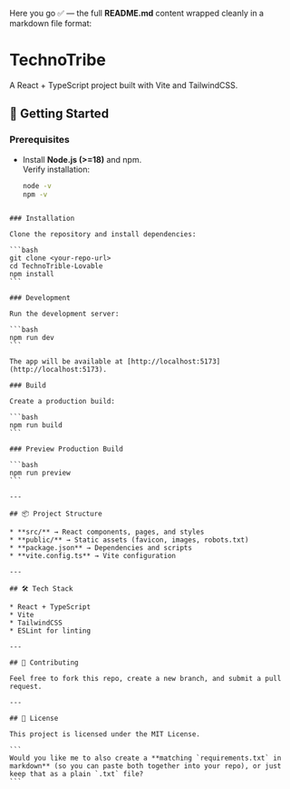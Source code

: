 Here you go ✅ — the full **README.md** content wrapped cleanly in a markdown file format:


# TechnoTribe

A React + TypeScript project built with Vite and TailwindCSS.

## 🚀 Getting Started

### Prerequisites
- Install **Node.js (>=18)** and npm.  
  Verify installation:
  ```bash
  node -v
  npm -v
````

### Installation

Clone the repository and install dependencies:

```bash
git clone <your-repo-url>
cd TechnoTrible-Lovable
npm install
```

### Development

Run the development server:

```bash
npm run dev
```

The app will be available at [http://localhost:5173](http://localhost:5173).

### Build

Create a production build:

```bash
npm run build
```

### Preview Production Build

```bash
npm run preview
```

---

## 📦 Project Structure

* **src/** → React components, pages, and styles
* **public/** → Static assets (favicon, images, robots.txt)
* **package.json** → Dependencies and scripts
* **vite.config.ts** → Vite configuration

---

## 🛠 Tech Stack

* React + TypeScript
* Vite
* TailwindCSS
* ESLint for linting

---

## 🤝 Contributing

Feel free to fork this repo, create a new branch, and submit a pull request.

---

## 📜 License

This project is licensed under the MIT License.

```
Would you like me to also create a **matching `requirements.txt` in markdown** (so you can paste both together into your repo), or just keep that as a plain `.txt` file?
```
